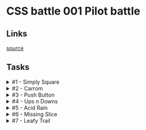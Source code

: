 # CSS battle 001 Pilot battle

## Links
[source](https://cssbattle.dev/battle/1)

## Tasks

<details>
  <summary>#1 - Simply Square</summary>

  [Task](https://cssbattle.dev/play/1)

    <div></div>
    <style>
      div {
        margin: -8px;
        width: 200px;
        height: 200px;
        background: #b5e0ba;
        box-shadow: 0 0 0 200px #5d3a3a;
      }
    </style>

</details>

<details>
  <summary>#2 - Carrom</summary>

  [Task](https://cssbattle.dev/play/2)

    <div></div><div></div><div></div><div></div>
    <style>
      body {
        margin: 0;
        background: #62374e;
      }
      div {
        margin: 50px;
        float: left;
        width: 50px;
        height: 50px;
        background: #fdc57b;
      }
      div:nth-of-type(2n + 1) {
        margin-right: 150px;
      }
    </style>

</details>

<details>
  <summary>#3 - Push Button</summary>

  [Task](https://cssbattle.dev/play/3)

    <div><div>
    <style>
      body {
        margin: 0;
        padding: 75px 50px;
        background: #6592CF;
      }
      div {
        height: 150px;
        background: #243D83;
      }
      div div {
        margin: 0 75px;
        border: solid 50px #243D83;
        box-shadow: 0 0 0 50px #6592CF;
        border-radius: 50%;
        width: 50px;
        height: 50px;
        background: #EEB850;
      }
    </style>

</details>

<details>
  <summary>#4 - Ups n Downs</summary>

  [Task](https://cssbattle.dev/play/4)

    <div></div><div></div><div></div><div></div><div></div><div>
    <style>
      body {
        margin: 0;
        background: #62306D;
        padding: 50px;
      }
      div {
        float: left;
        width: 100px;
        height: 100px;
      }
      div:nth-of-type(2n) {
        background: #F7EC7D;
        border-radius: 50% 50% 0 0;
      }
      div:nth-of-type(2n + 4) {
        transform: rotate(180deg);
      }
    </style>

</details>

<details>
  <summary>#5 - Acid Rain</summary>

  [Task](https://cssbattle.dev/play/5)

    <div></div><div></div><div></div>
    <style>
      body {
        margin: 0;
        background: #0B2429;
        position: relative;
      }
      div {
        position: absolute;
        right: 80px;
        top: 30px;
        width: 120px;
        height: 120px;
        background: #F3AC3C;
        border-radius: 50% 50% 50% 0;
      }
      div + div {
        right: 140px;
        top: 90px;
        transform: rotate(0.5turn);
      }
      div + div + div {
        right: 200px;
        top: 150px;
      }
      div:nth-of-type(2n) {
        background: #998235;
      }
    </style>

</details>

<details>
  <summary>#6 - Missing Slice</summary>

  [Task](https://cssbattle.dev/play/6)

    <div class=a></div><div class=b></div><div class=c></div>
    <style>
      body {
        margin: 0;
        background: #E3516E;
        padding: 50px 100px;
      }
      div {
        width: 100px;
        height: 100px;
        background: #dd6b4d;
        float: left;
      }
      .a {
        background: #51B5A9;
        border-radius: 100% 0 0 0;
      }
      .b {
        background: #FADE8B;
        border-radius: 0 100% 0 0;
      }
      .c {
        background: #F7F3D7;
        border-radius: 0 0 0 100%;
      }
    </style>

</details>

<details>
  <summary>#7 - Leafy Trail</summary>

  [Task](https://cssbattle.dev/play/7)

    <div class=a></div><div class=b></div><div class=c></div>
    <style>
      body {
        margin: 0;
        background: #E3516E;
        padding: 50px 100px;
      }
      div {
        width: 100px;
        height: 100px;
        background: #dd6b4d;
        float: left;
      }
      .a {
        background: #51B5A9;
        border-radius: 100% 0 0 0;
      }
      .b {
        background: #FADE8B;
        border-radius: 0 100% 0 0;
      }
      .c {
        background: #F7F3D7;
        border-radius: 0 0 0 100%;
      }
    </style>

</details>

